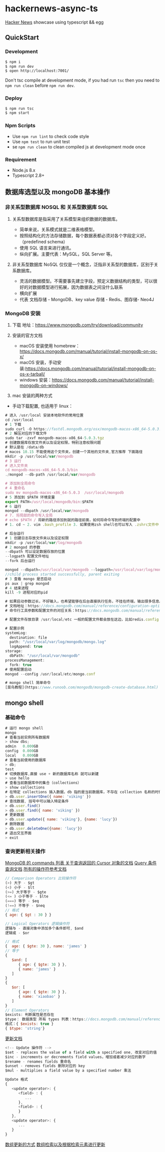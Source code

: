 # hackernews-async-ts

[Hacker News](https://news.ycombinator.com/) showcase using typescript && egg

## QuickStart

### Development

```bash
$ npm i
$ npm run dev
$ open http://localhost:7001/
```

Don't tsc compile at development mode, if you had run `tsc` then you need to `npm run clean` before `npm run dev`.

### Deploy

```bash
$ npm run tsc
$ npm start
```

### Npm Scripts

- Use `npm run lint` to check code style
- Use `npm test` to run unit test
- se `npm run clean` to clean compiled js at development mode once

### Requirement

- Node.js 8.x
- Typescript 2.8+

## 数据库选型以及 mongoDB 基本操作

### 非关系型数据库 NOSQL 和 关系型数据库 SQL

1. 关系型数据库是指采用了关系模型来组织数据的数据库。

   - 简单来说，关系模式就是二维表格模型。
   - 按照结构化的方法存储数据，每个数据表都必须对各个字段定义好。（predefined schema）
   - 使用 SQL 语言来进行通讯。
   - 纵向扩展。主要代表：MySQL，SQL Server 等。

2. 非关系型数据库
   NoSQL 仅仅是一个概念，泛指非关系型的数据库，区别于关系数据库。

   - 灵活的数据模型。不需要事先建立字段，预定义数据结构的类型，可以很好的对数据模型进行拓展，因为数据表之间没什么联系
   - 横向扩展
   - 代表 文档存储 - MongoDB、key value 存储 - Redis、图存储- Neo4J

### MongoDB 安装

1. 下载 地址：https://www.mongodb.com/try/download/community

2. 安装的官方文档

   - macOS 安装使用 homebrew：https://docs.mongodb.com/manual/tutorial/install-mongodb-on-os-x/
   - macOS 安装，手动安装:https://docs.mongodb.com/manual/tutorial/install-mongodb-on-os-x-tarball/
   - windows 安装：https://docs.mongodb.com/manual/tutorial/install-mongodb-on-windows/

3. mac 安装的两种方式

- 手动下载配置, 也适用于 linux：

```js
# 进入 /usr/local 安装本地软件的常用位置
cd /usr/local
# 1 下载
sudo curl -O https://fastdl.mongodb.org/osx/mongodb-macos-x86_64-5.0.3.tgz
# 2 解压对应的下载文件
sudo tar -zxvf mongodb-macos-x86_64-5.0.3.tgz
# 创建数据库存放文件夹以及设定权限，特别注意权限问题
# 默认是在 /data/db
# macos 10.15 不能使用这个文件夹，创建一个其他的文件夹,官方推荐 下面路径
mkdir -p /usr/local/var/mongodb
# 3 运行
# 进入文件夹
cd mongodb-macos-x86_64-5.0.3/bin
./mongod --db-path /usr/local/var/mongodb

# 添加到全局命令
# 4 重命名
sudo mv mongodb-macos-x86_64-5.0.3  /usr/local/mongodb
# 5 添加到 $PATH 环境变量
export PATH=/usr/local/mongodb/bin:$PATH
# 6 运行
mongod --dbpath /usr/local/var/mongodb
# 7. 将局部的命令写入全局
# echo $PATH / 将新的路径添加到就的路径前面，如何将命令写到终端的配置中
# 1. cd ~ 2. vim .bash_profile 3. 如果使用zsh shell也可以写入 .zshrc文件中 # 4. source .bash_profile/.zshrc - 将配置文件中一些列的配置写入当前的shell当中

# 后台运行
# 1 创建日志存放文件夹以及设定权限
mkdir -p /usr/local/var/log/mongodb
# 2 mongod 的参数
--dbpath 可以设定数据存放的位置
--logpath 配置文件地址
--fork 后台运行

mongod --dbpath=/usr/local/var/mongodb --logpath=/usr/local/var/log/mongodb/log.log --fork
//child process started successfully, parent exiting
# 3 查看 mongo 是否启动
ps aux | grep mongod
# 4 结束进程
kill -9 进程对应的pid

# 如果启动参数过长，不好输入，也希望能够在后台直接执行任务，不挂在终端，输出很多信息。此时可以使用配置文件
# 文档地址：https://docs.mongodb.com/manual/reference/configuration-options/#std-label-configuration-options
# 命令行工具参数和配置文件的对应关系：https://docs.mongodb.com/manual/reference/configuration-file-settings-command-line-options-mapping/#std-label-conf-file-command-line-mapping

# 配置文件存放目录 /usr/local/etc 一般的配置文件都会放在这边，比如redis.config

# 配置示例
systemLog:
  destination: file
  path: "/usr/local/var/log/mongodb/mongo.log"
  logAppend: true
storage:
  dbPath: "/usr/local/var/mongodb"
processManagement:
  fork: true
# 使用配置启动
mongod --config /usr/local/etc/mongo.conf

# mongo shell 简单命令
[菜鸟教程](https://www.runoob.com/mongodb/mongodb-create-database.html)
```

## mongo shell
### 基础命令
```js
# 运行 mongo shell
mongo
# 查看当前实例所有数据库
> show dbs;
admin   0.000GB
config  0.000GB
local   0.000GB
# 查看当前使用的数据库
> db;
test
# 切换数据库,直接 use + 新的数据库名称 就可以新建
> use hello
# 查看当前数据库中的集合（collections）
> show collections
# 在特定 collections 插入数据，db 指的是当前数据库，不存在 collection 名称的时候会自动插入
> db.user.insertOne({ name: 'viking' })
# 查找数据, 括号中可以输入特定条件
> db.user.find()
> db.user.find({ name: 'viking' })
# 更新数据
> db.user.update({ name: 'viking'}, {name: 'lucy'})
# 删除数据
> db.user.deleteOne({name: 'lucy'})
# 退出交互界面
> exit
```
### 查询更新相关操作

[MongoDB 的 commands 列表 ](https://docs.mongodb.com/manual/reference/command/)
[关于查询返回的 Cursor 对象的文档](https://docs.mongodb.com/drivers/node/current/fundamentals/crud/read-operations/cursor/)
[Query 条件查询文档](https://docs.mongodb.com/drivers/node/current/fundamentals/crud/query-document/)
[所有的操作符参考文档](https://docs.mongodb.com/manual/reference/operator/query/)

```js
// Comparison Operators 比较操作符
(>) 大于 - $gt
(<) 小于 - $lt
(>=) 大于等于 - $gte
(<= ) 小于等于 - $lte
(===) 等于 - $eq
(!==) 不等于 - $neq
// 格式
{ age: { $gt : 30 } }

// Logical Operators 逻辑操作符
逻辑与 - 直接对象中添加多个条件即可, $and
逻辑或 - $or

// 格式 
{  age: { $gte: 30 }, name: 'james' }
// 等于
{
   $and: [
      { age: { $gte: 30 } },
      { name: 'james' }
   ]
}
{
   $or: [
      { age: { $gte: 30 } },
      { name: 'xiaobao' }
   ]
}
// Element Operators
$exists: 判断属性是否存在
$type： 数据类型 所有 types 列表：https://docs.mongodb.com/manual/reference/operator/query/type/#available-types
格式：{ $exists: true }
{ $type: 'string'}
```
[更新文档](https://docs.mongodb.com/drivers/node/current/fundamentals/crud/write-operations/change-a-document/)

```js
<!-- Update 操作符 -->
$set - replaces the value of a field with a specified one, 改变对应的值
$inc - increments or decrements field values，增加或者减少对应的数字
$rename - renames fields 重命名
$unset - removes fields 删除对应的 key
$mul - multiplies a field value by a specified number 乘法

Update 格式
{
   <update operator>: {
      <field> : {
         ...
      },
      <field> : {
      }
   },
   <update operator>: {
      ...
   }
}
```
[数组更新的方式](https://docs.mongodb.com/manual/reference/operator/update-array/)
[数组检索以及根据检索元素进行更新
](https://docs.mongodb.com/manual/tutorial/query-arrays/)